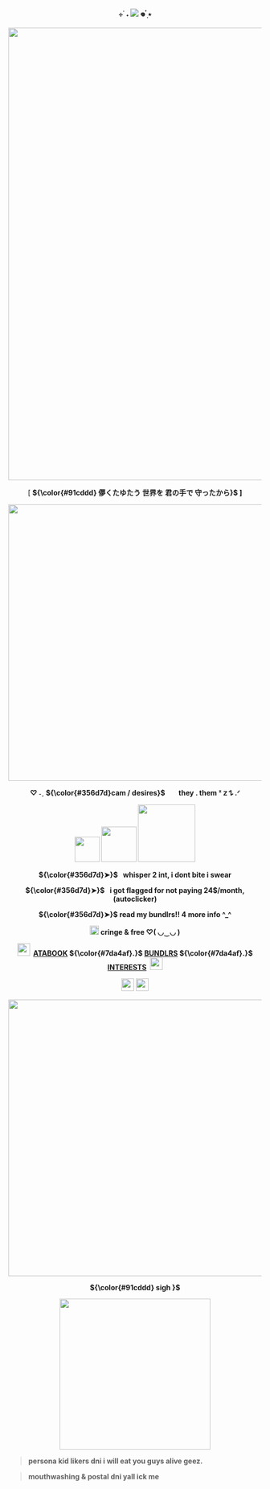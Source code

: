 <p align="center">
<h4 align="center"
 
⊹ ࣪ ˖  ![](https://komarev.com/ghpvc/?username=thedesires&label=𐙚+profile+views+++&color=3c555c)  𖦹 ๋࣭ ⭑ 

 </h4>
<p align="center">
 <img width="900" src="https://i.imgur.com/51lV6B3.gif"
 </p>
 <p align="center"> 
  [
 <strong>${\color{#91cddd}  儚くたゆたう 世界を 君の手で 守ったから‎}$
  ]
 </p>
 <p align="center"> 
 <img width="550" src="https://files.catbox.moe/vajk2x.webp"
 </p>
 <p align="center"> 
 ♡ ˗ˏ
  <strong>${\color{#356d7d}cam / desires}$⠀<img width="10" src="https://i.postimg.cc/X77FHRc6/m8sm67.gif" </strong>
‎ they . them  
 ᶻ 𝗓 𐰁 .ᐟ
<p align="center">
 <img width="50" src="https://files.catbox.moe/pu1y5m.gif"
 </p>
<img width="70" src="https://files.catbox.moe/bitsv3.gif"
 </p>
<img width="114" src="https://i.postimg.cc/h4Yy7kP7/7khp14.gif"
 </p>
  
  <p align="center"> 
  <strong>${\color{#356d7d}➤}$⠀whisper 2 int</strong>, i dont bite i swear
   </p>
  <p align="center"> 
  <strong>${\color{#356d7d}➤}$⠀i got flagged for not paying 24$/month</strong>, (autoclicker)
  </p>
  <p align="center">
  <strong>${\color{#356d7d}➤}$ read my bundlrs!!</strong> 4 more info ^_^
  </p>
  <p align="center">
 <img width="18" src="https://i.postimg.cc/8CKKnRxT/xoei0d.gif"
 </p>
 cringe & free ♡( ◡‿◡ )
 </p>
  <p align="center">
 <img width="25" src="https://i.postimg.cc/PPn4KyhD/8-B74-C5-EC-2-F1-E-4-D5-F-9487-0976-BE9-D1-DD5.gif"
  </p>
 ‎ 
<a href="https://thedesires.atabook.org/">ATABOOK</a> ${\color{#7da4af}.}$ <a href="https://bundlrs.cc/makotoyuki">BUNDLRS</a> ${\color{#7da4af}.}$ <a href="https://listography.com/thedesires">INTERESTS</a>
 ‎ 
<img width="25" src="https://i.postimg.cc/ZWVxbhNP/D00-DBF85-666-B-4815-A380-79-B9-EB09-B41-A.gif"
  </p>
  <p align="center">
 <img width="25" src="https://i.postimg.cc/y6X911YZ/p0vl54.gif"
 </p>
 <img width="25" src="https://i.postimg.cc/hvb3skB5/hacgy6.gif"
  </p>
  <p align="center"> 
 <img width="550" src="https://files.catbox.moe/6bee02.webp"
  </p>
  <p align="center">
 </p>

 <p align="center"> 
<strong>${\color{#91cddd} sigh ‎}$
 </p>
<p align="center">
<img width="300"+length="300" src="https://i.pinimg.com/736x/45/af/1c/45af1c9cd14c6bd0a1fa9dfc4797781b.jpg"
<p/>

> persona kid likers dni i will eat you guys alive geez.


> mouthwashing & postal dni yall ick me
